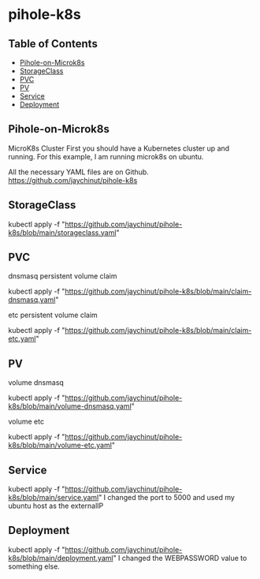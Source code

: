 # pihole-k8s

## Table of Contents
- [Pihole-on-Microk8s](#Pihole-on-Microk8s)
- [StorageClass](#StorageClass)
- [PVC](#PVC)
- [PV](#PV)
- [Service](#Service)
- [Deployment](#Deployment)

## Pihole-on-Microk8s
MicroK8s Cluster
First you should have a Kubernetes cluster up and running.  For this example, I am running microk8s on ubuntu.

All the necessary YAML files are on Github. https://github.com/jaychinut/pihole-k8s

## StorageClass
kubectl apply -f "https://github.com/jaychinut/pihole-k8s/blob/main/storageclass.yaml"

## PVC
dnsmasq persistent volume claim

kubectl apply -f "https://github.com/jaychinut/pihole-k8s/blob/main/claim-dnsmasq.yaml"

etc persistent volume claim

kubectl apply -f "https://github.com/jaychinut/pihole-k8s/blob/main/claim-etc.yaml"

## PV
volume dnsmasq

kubectl apply -f "https://github.com/jaychinut/pihole-k8s/blob/main/volume-dnsmasq.yaml"

volume etc

kubectl apply -f "https://github.com/jaychinut/pihole-k8s/blob/main/volume-etc.yaml"

## Service

kubectl apply -f "https://github.com/jaychinut/pihole-k8s/blob/main/service.yaml"
I changed the port to 5000 and used my ubuntu host as the externalIP

## Deployment

kubectl apply -f "https://github.com/jaychinut/pihole-k8s/blob/main/deployment.yaml"
I changed the WEBPASSWORD value to something else.
